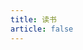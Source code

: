 ```yaml
---
title: 读书
article: false
---
```

<!-- <VPBanner v-bind='{ title: "我是猫", content: "【日】夏目漱石", logo: "https://picture.tankswift.top/blog/%E7%8C%AB.png", actions: [{ text: "Visit now", link:"/我是猫" }] }' /> -->

<VPCard
  title="我是猫"
  desc="【日】夏目漱石"
  logo="https://picture.tankswift.top/blog/%E7%8C%AB.png"
  link="我是猫"
  background="rgba(253, 230, 138, 0.15)"
/>